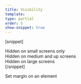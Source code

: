 ```yaml
---
title: Visibility
template:
type: partial
order: 5
show-snippet: true
---
```

[snippet]
<div class="hide--sm">
    Hidden on small screens only
</div>
<div class="hide--md">
    Hidden on medium and up screens
</div>
<div class="hide--lg">
    Hidden on large screens
</div>
[/snippet]

Set margin on an element

